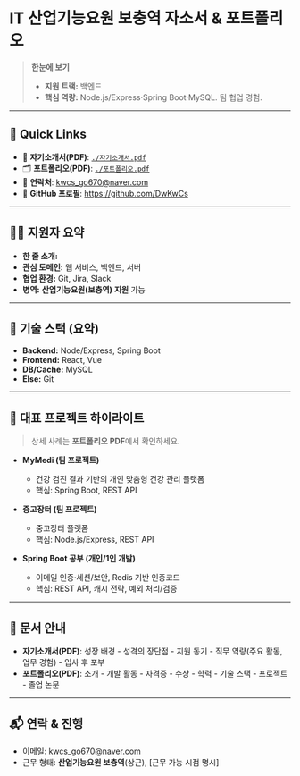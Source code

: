 # IT 산업기능요원 보충역 자소서 & 포트폴리오

> **한눈에 보기**  
> - **지원 트랙:** 백엔드
> - **핵심 역량:** Node.js/Express·Spring Boot·MySQL. 팀 협업 경험.  

---

## 📌 Quick Links
- 📄 **자기소개서(PDF)**: [`./자기소개서.pdf`](./자소서``ver.5.pdf)  
- 🗂️ **포트폴리오(PDF)**: [`./포트폴리오.pdf`](./포트폴리오``ver.4.pdf)  
- 📨 **연락처**: [kwcs_go670@naver.com](mailto:kwcs_go670@naver.com)  
- 🔗 **GitHub 프로필**: https://github.com/DwKwCs


---

## 🧑‍💻 지원자 요약
- **한 줄 소개:** 
- **관심 도메인:** 웹 서비스, 백엔드, 서버
- **협업 환경:** Git, Jira, Slack  
- **병역:** **산업기능요원(보충역) 지원** 가능

---

## 🧱 기술 스택 (요약)
- **Backend:** Node/Express, Spring Boot
- **Frontend:** React, Vue
- **DB/Cache:** MySQL
- **Else:** Git


---

## 🌟 대표 프로젝트 하이라이트
> 상세 사례는 **포트폴리오 PDF**에서 확인하세요.

- **MyMedi (팀 프로젝트)**  
  - 건강 검진 결과 기반의 개인 맞춤형 건강 관리 플랫폼  
  - 핵심: Spring Boot, REST API
 
- **중고장터 (팀 프로젝트)**  
  - 중고장터 플랫폼  
  - 핵심: Node.js/Express, REST API

- **Spring Boot 공부 (개인/1인 개발)**  
  - 이메일 인증·세션/보안, Redis 기반 인증코드  
  - 핵심: REST API, 캐시 전략, 예외 처리/검증

---

## 📑 문서 안내
- **자기소개서(PDF)**: 성장 배경 - 성격의 장단점 - 지원 동기 - 직무 역량(주요 활동, 업무 경험) - 입사 후 포부
- **포트폴리오(PDF)**: 소개 - 개발 활동 - 자격증 - 수상 - 학력 - 기술 스택 - 프로젝트 - 졸업 논문


---

## 📬 연락 & 진행
- 이메일: [kwcs_go670@naver.com](mailto:kwcs_go670@naver.com)  
- 근무 형태: **산업기능요원 보충역**(상근), [근무 가능 시점 명시]



